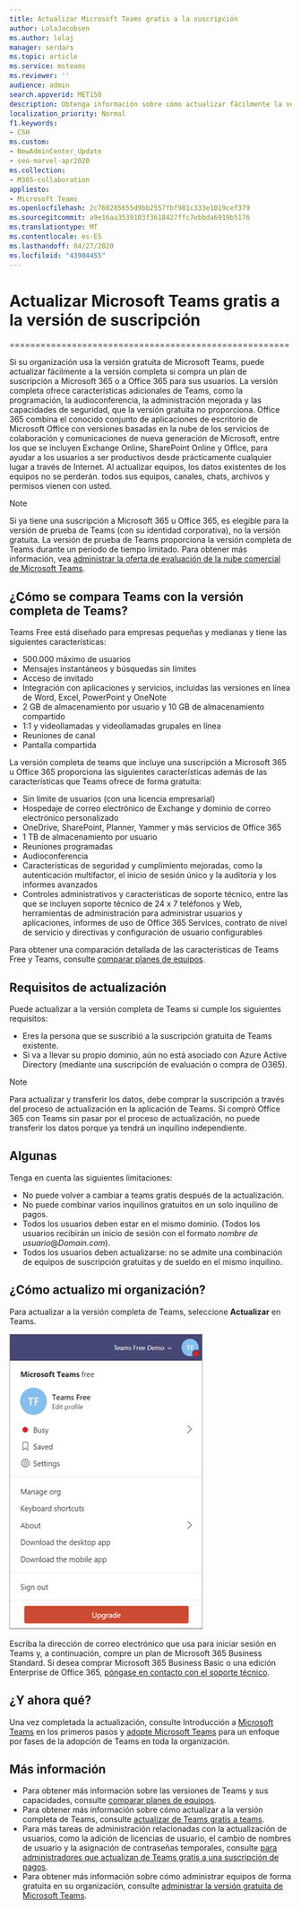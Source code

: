 ```yaml
---
title: Actualizar Microsoft Teams gratis a la suscripción
author: LolaJacobsen
ms.author: lolaj
manager: serdars
ms.topic: article
ms.service: msteams
ms.reviewer: ''
audience: admin
search.appverid: MET150
description: Obtenga información sobre cómo actualizar fácilmente la versión gratuita de Microsoft Teams a la versión completa al comprar un plan de suscripción de Office 365 para sus usuarios.
localization_priority: Normal
f1.keywords:
- CSH
ms.custom:
- NewAdminCenter_Update
- seo-marvel-apr2020
ms.collection:
- M365-collaboration
appliesto:
- Microsoft Teams
ms.openlocfilehash: 2c760285655d9bb2557fbf981c333e1019cef379
ms.sourcegitcommit: a9e16aa3539103f3618427ffc7ebbda6919b5176
ms.translationtype: MT
ms.contentlocale: es-ES
ms.lasthandoff: 04/27/2020
ms.locfileid: "43904455"
---
```

# <a name="upgrade-microsoft-teams-free-to-subscription-version"></a>Actualizar Microsoft Teams gratis a la versión de suscripción
======================================================

Si su organización usa la versión gratuita de Microsoft Teams, puede actualizar fácilmente a la versión completa si compra un plan de suscripción a Microsoft 365 o a Office 365 para sus usuarios. La versión completa ofrece características adicionales de Teams, como la programación, la audioconferencia, la administración mejorada y las capacidades de seguridad, que la versión gratuita no proporciona. Office 365 combina el conocido conjunto de aplicaciones de escritorio de Microsoft Office con versiones basadas en la nube de los servicios de colaboración y comunicaciones de nueva generación de Microsoft, entre los que se incluyen Exchange Online, SharePoint Online y Office, para ayudar a los usuarios a ser productivos desde prácticamente cualquier lugar a través de Internet. Al actualizar equipos, los datos existentes de los equipos no se perderán. todos sus equipos, canales, chats, archivos y permisos vienen con usted. 

> [!NOTE]
> Si ya tiene una suscripción a Microsoft 365 u Office 365, es elegible para la versión de prueba de Teams (con su identidad corporativa), no la versión gratuita. La versión de prueba de Teams proporciona la versión completa de Teams durante un período de tiempo limitado. Para obtener más información, vea [administrar la oferta de evaluación de la nube comercial de Microsoft Teams](iw-trial-teams.md).

## <a name="how-does-teams-free-compare-to-the-full-version-of-teams"></a>¿Cómo se compara Teams con la versión completa de Teams?

Teams Free está diseñado para empresas pequeñas y medianas y tiene las siguientes características:

- 500.000 máximo de usuarios
- Mensajes instantáneos y búsquedas sin límites
- Acceso de invitado
- Integración con aplicaciones y servicios, incluidas las versiones en línea de Word, Excel, PowerPoint y OneNote
- 2 GB de almacenamiento por usuario y 10 GB de almacenamiento compartido
- 1:1 y videollamadas y videollamadas grupales en línea
- Reuniones de canal
- Pantalla compartida

La versión completa de teams que incluye una suscripción a Microsoft 365 u Office 365 proporciona las siguientes características además de las características que Teams ofrece de forma gratuita:

- Sin límite de usuarios (con una licencia empresarial)
- Hospedaje de correo electrónico de Exchange y dominio de correo electrónico personalizado
- OneDrive, SharePoint, Planner, Yammer y más servicios de Office 365
- 1 TB de almacenamiento por usuario
- Reuniones programadas
- Audioconferencia
- Características de seguridad y cumplimiento mejoradas, como la autenticación multifactor, el inicio de sesión único y la auditoría y los informes avanzados
- Controles administrativos y características de soporte técnico, entre las que se incluyen soporte técnico de 24 x 7 teléfonos y Web, herramientas de administración para administrar usuarios y aplicaciones, informes de uso de Office 365 Services, contrato de nivel de servicio y directivas y configuración de usuario configurables

Para obtener una comparación detallada de las características de Teams Free y Teams, consulte [comparar planes de equipos](https://products.office.com/microsoft-teams/free).

## <a name="upgrade-requirements"></a>Requisitos de actualización

Puede actualizar a la versión completa de Teams si cumple los siguientes requisitos:

- Eres la persona que se suscribió a la suscripción gratuita de Teams existente.
- Si va a llevar su propio dominio, aún no está asociado con Azure Active Directory (mediante una suscripción de evaluación o compra de O365).

> [!NOTE]
> Para actualizar y transferir los datos, debe comprar la suscripción a través del proceso de actualización en la aplicación de Teams. Si compró Office 365 con Teams sin pasar por el proceso de actualización, no puede transferir los datos porque ya tendrá un inquilino independiente.

## <a name="limitations"></a>Algunas

Tenga en cuenta las siguientes limitaciones:

- No puede volver a cambiar a teams gratis después de la actualización.
- No puede combinar varios inquilinos gratuitos en un solo inquilino de pagos.
- Todos los usuarios deben estar en el mismo dominio. (Todos los usuarios recibirán un inicio de sesión con el formato *nombre de usuario*@*Domain.com*).
- Todos los usuarios deben actualizarse: no se admite una combinación de equipos de suscripción gratuitas y de sueldo en el mismo inquilino.

## <a name="how-do-i-upgrade-my-organization"></a>¿Cómo actualizo mi organización?

Para actualizar a la versión completa de Teams, seleccione **Actualizar** en Teams.

![captura de pantalla que muestra el botón actualizar](media/teams-freemium-upgrade-image1.png)

Escriba la dirección de correo electrónico que usa para iniciar sesión en Teams y, a continuación, compre un plan de Microsoft 365 Business Standard. Si desea comprar Microsoft 365 Business Basic o una edición Enterprise de Office 365, [póngase en contacto con el soporte técnico](https://portal.office.com/support/altusupport.aspx?app=teamsfreeupgrade).

## <a name="whats-next"></a>¿Y ahora qué?

Una vez completada la actualización, consulte Introducción a [Microsoft Teams](get-started-with-teams-quick-start.md) en los primeros pasos y [adopte Microsoft Teams](adopt-microsoft-teams-landing-page.md) para un enfoque por fases de la adopción de Teams en toda la organización.

## <a name="more-information"></a>Más información

- Para obtener más información sobre las versiones de Teams y sus capacidades, consulte [comparar planes de equipos](https://products.office.com/microsoft-teams/free).
- Para obtener más información sobre cómo actualizar a la versión completa de Teams, consulte [actualizar de Teams gratis a teams](https://support.office.com/article/Upgrade-from-Teams-free-to-Teams-29475bbd-a34f-4175-9b33-d44430f8ad39).
- Para más tareas de administración relacionadas con la actualización de usuarios, como la adición de licencias de usuario, el cambio de nombres de usuario y la asignación de contraseñas temporales, consulte [para administradores que actualizan de Teams gratis a una suscripción de pagos](https://support.office.com/article/for-admins-upgrading-from-teams-free-to-a-paid-subscription-75a95e7f-001e-42d0-a787-ae8b992d5a52).
- Para obtener más información sobre cómo administrar equipos de forma gratuita en su organización, consulte [administrar la versión gratuita de Microsoft Teams](manage-freemium.md).

